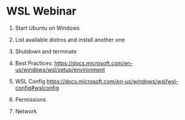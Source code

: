 # WSL Webinar

1. Start Ubuntu on Windows

2. List available distros and install another one

3. Shutdown and terminate

4. Best Practices:
https://docs.microsoft.com/en-us/windows/wsl/setup/environment

5. WSL Config
https://docs.microsoft.com/en-us/windows/wsl/wsl-config#wslconfig

6. Permissions

7. Network



